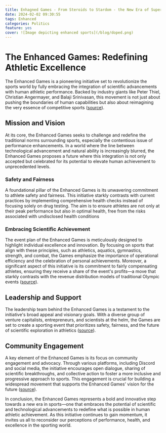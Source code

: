 ```yaml
---
title: Enhagned Games - From Steroids to Stardom - the New Era of Superhuman Sports Spectacles
date: 2024-02-02 09:30:55
tags: Enhanced
categories: Politics
feature: yes
cover: ![Image depicting enhanced sports](/blog/doped.png)
---
```


# The Enhanced Games: Redefining Athletic Excellence

The Enhanced Games is a pioneering initiative set to revolutionize the sports world by fully embracing the integration of scientific advancements with human athletic performance. Backed by industry giants like Peter Thiel, Christian Angermayer, and Balaji Srinivasan, this movement is not just about pushing the boundaries of human capabilities but also about reimagining the very essence of competitive sports ([source](https://enhanced.org/)).

## Mission and Vision

At its core, the Enhanced Games seeks to challenge and redefine the traditional norms surrounding sports, especially the contentious issue of performance enhancements. In a world where the line between technological advancement and natural ability is increasingly blurred, the Enhanced Games proposes a future where this integration is not only accepted but celebrated for its potential to elevate human achievement to unprecedented levels.

### Safety and Fairness

A foundational pillar of the Enhanced Games is its unwavering commitment to athlete safety and fairness. This initiative starkly contrasts with current practices by implementing comprehensive health checks instead of focusing solely on drug testing. The aim is to ensure athletes are not only at their peak performance but also in optimal health, free from the risks associated with undisclosed health conditions 

### Embracing Scientific Achievement

The event plan of the Enhanced Games is meticulously designed to highlight individual excellence and innovation. By focusing on sports that align with these principles, such as athletics, aquatics, gymnastics, strength, and combat, the Games emphasize the importance of operational efficiency and the celebration of personal achievements. Moreover, a significant aspect of this initiative is its commitment to fairly compensating athletes, ensuring they receive a share of the event's profits—a move that starkly contrasts with the revenue distribution models of traditional Olympic events ([source](https://enhanced.org/event-plan)).

## Leadership and Support

The leadership team behind the Enhanced Games is a testament to the initiative's broad appeal and visionary goals. With a diverse group of venture capitalists, entrepreneurs, and scientists at the helm, the Games are set to create a sporting event that prioritizes safety, fairness, and the future of scientific exploration in athletics ([source](https://enhanced.org/our-team)).

## Community Engagement

A key element of the Enhanced Games is its focus on community engagement and advocacy. Through various platforms, including Discord and social media, the initiative encourages open dialogue, sharing of scientific breakthroughs, and collective action to foster a more inclusive and progressive approach to sports. This engagement is crucial for building a widespread movement that supports the Enhanced Games' vision for the future ([source](https://enhanced.org/take-action)).

In conclusion, the Enhanced Games represents a bold and innovative step towards a new era in sports—one that embraces the potential of scientific and technological advancements to redefine what is possible in human athletic achievement. As this initiative continues to gain momentum, it invites us all to reconsider our perceptions of performance, health, and excellence in the sporting world.
